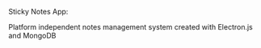 Sticky Notes App:

Platform independent notes management system created with Electron.js and MongoDB
